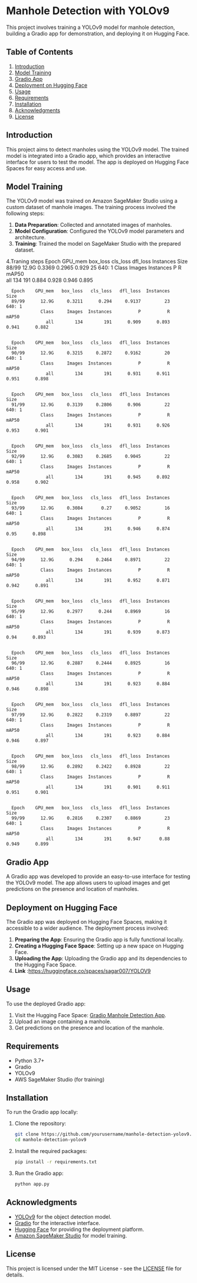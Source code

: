 # Manhole Detection with YOLOv9

This project involves training a YOLOv9 model for manhole detection, building a Gradio app for demonstration, and deploying it on Hugging Face.

## Table of Contents

1. [Introduction](#introduction)
2. [Model Training](#model-training)
3. [Gradio App](#gradio-app)
4. [Deployment on Hugging Face](#deployment-on-hugging-face)
5. [Usage](#usage)
6. [Requirements](#requirements)
7. [Installation](#installation)
8. [Acknowledgments](#acknowledgments)
9. [License](#license)

## Introduction

This project aims to detect manholes using the YOLOv9 model. The trained model is integrated into a Gradio app, which provides an interactive interface for users to test the model. The app is deployed on Hugging Face Spaces for easy access and use.

## Model Training

The YOLOv9 model was trained on Amazon SageMaker Studio using a custom dataset of manhole images. The training process involved the following steps:

1. **Data Preparation**: Collected and annotated images of manholes.
2. **Model Configuration**: Configured the YOLOv9 model parameters and architecture.
3. **Training**: Trained the model on SageMaker Studio with the prepared dataset.

4.Traning steps
   Epoch    GPU_mem   box_loss   cls_loss   dfl_loss  Instances       Size
      88/99      12.9G     0.3369     0.2965      0.929         25        640: 1
                 Class     Images  Instances          P          R      mAP50   
                   all        134        191      0.884      0.928      0.946      0.895
   

      Epoch    GPU_mem   box_loss   cls_loss   dfl_loss  Instances       Size
      89/99      12.9G     0.3211      0.294     0.9137         23        640: 1
                 Class     Images  Instances          P          R      mAP50   
                   all        134        191      0.909      0.893      0.941      0.882
   

      Epoch    GPU_mem   box_loss   cls_loss   dfl_loss  Instances       Size
      90/99      12.9G     0.3215     0.2872     0.9162         20        640: 1
                 Class     Images  Instances          P          R      mAP50   
                   all        134        191      0.931      0.911      0.951      0.898
   

      Epoch    GPU_mem   box_loss   cls_loss   dfl_loss  Instances       Size
      91/99      12.9G     0.3139     0.2806      0.906         22        640: 1
                 Class     Images  Instances          P          R      mAP50   
                   all        134        191      0.931      0.926      0.953      0.901
   

      Epoch    GPU_mem   box_loss   cls_loss   dfl_loss  Instances       Size
      92/99      12.9G     0.3083     0.2685     0.9045         22        640: 1
                 Class     Images  Instances          P          R      mAP50   
                   all        134        191      0.945      0.892      0.958      0.902
   

      Epoch    GPU_mem   box_loss   cls_loss   dfl_loss  Instances       Size
      93/99      12.9G     0.3084       0.27     0.9052         16        640: 1
                 Class     Images  Instances          P          R      mAP50   
                   all        134        191      0.946      0.874       0.95      0.898
   

      Epoch    GPU_mem   box_loss   cls_loss   dfl_loss  Instances       Size
      94/99      12.9G      0.294     0.2464     0.8971         22        640: 1
                 Class     Images  Instances          P          R      mAP50   
                   all        134        191      0.952      0.871      0.942      0.891
   

      Epoch    GPU_mem   box_loss   cls_loss   dfl_loss  Instances       Size
      95/99      12.9G     0.2977      0.244     0.8969         16        640: 1
                 Class     Images  Instances          P          R      mAP50   
                   all        134        191      0.939      0.873       0.94      0.893
   

      Epoch    GPU_mem   box_loss   cls_loss   dfl_loss  Instances       Size
      96/99      12.9G     0.2887     0.2444     0.8925         16        640: 1
                 Class     Images  Instances          P          R      mAP50   
                   all        134        191      0.923      0.884      0.946      0.898
   

      Epoch    GPU_mem   box_loss   cls_loss   dfl_loss  Instances       Size
      97/99      12.9G     0.2822     0.2319     0.8897         22        640: 1
                 Class     Images  Instances          P          R      mAP50   
                   all        134        191      0.923      0.884      0.946      0.897
   

      Epoch    GPU_mem   box_loss   cls_loss   dfl_loss  Instances       Size
      98/99      12.9G     0.2892     0.2422     0.8928         22        640: 1
                 Class     Images  Instances          P          R      mAP50   
                   all        134        191      0.901      0.911      0.951      0.901
   

      Epoch    GPU_mem   box_loss   cls_loss   dfl_loss  Instances       Size
      99/99      12.9G     0.2816     0.2307     0.8869         23        640: 1
                 Class     Images  Instances          P          R      mAP50   
                   all        134        191      0.947       0.88      0.949      0.899
   



## Gradio App

A Gradio app was developed to provide an easy-to-use interface for testing the YOLOv9 model. The app allows users to upload images and get predictions on the presence and location of manholes.

## Deployment on Hugging Face

The Gradio app was deployed on Hugging Face Spaces, making it accessible to a wider audience. The deployment process involved:

1. **Preparing the App**: Ensuring the Gradio app is fully functional locally.
2. **Creating a Hugging Face Space**: Setting up a new space on Hugging Face.
3. **Uploading the App**: Uploading the Gradio app and its dependencies to the Hugging Face Space.
4. **Link** :https://huggingface.co/spaces/sagar007/YOLOV9

## Usage

To use the deployed Gradio app:

1. Visit the Hugging Face Space: [Gradio Manhole Detection App](#).
2. Upload an image containing a manhole.
3. Get predictions on the presence and location of the manhole.

## Requirements

- Python 3.7+
- Gradio
- YOLOv9
- AWS SageMaker Studio (for training)

## Installation

To run the Gradio app locally:

1. Clone the repository:
    ```bash
    git clone https://github.com/yourusername/manhole-detection-yolov9.git
    cd manhole-detection-yolov9
    ```

2. Install the required packages:
    ```bash
    pip install -r requirements.txt
    ```

3. Run the Gradio app:
    ```bash
    python app.py
    ```

## Acknowledgments

- [YOLOv9](#) for the object detection model.
- [Gradio](https://gradio.app/) for the interactive interface.
- [Hugging Face](https://huggingface.co/) for providing the deployment platform.
- [Amazon SageMaker Studio](https://aws.amazon.com/sagemaker/studio/) for model training.

## License

This project is licensed under the MIT License - see the [LICENSE](LICENSE) file for details.
